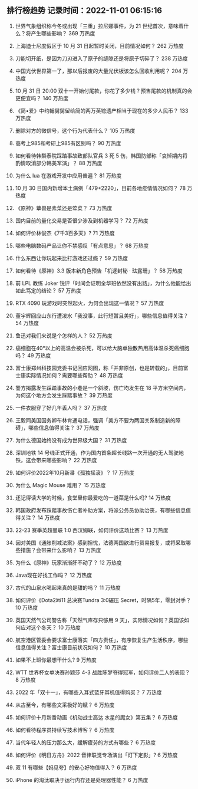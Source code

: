 
## 排行榜趋势 记录时间：2022-11-01 06:15:16
  
  1. 世界气象组织称今冬或出现「三重」拉尼娜事件，为 21 世纪首次，意味着什么？将产生哪些影响？ 369 万热度
    
  2. 上海迪士尼度假区于 10 月 31 日起暂时关闭，目前情况如何？ 262 万热度
    
  3. 刀能切开纸，是因为刀刃进入了原子的缝隙还是将原子切碎了？ 238 万热度
    
  4. 中国光伏世界第一了，那以后报废的大量光伏板该怎么回收利用呢？ 204 万热度
    
  5. 10 月 31 日 20:00 双十一开始付尾款，你花了多少钱？预售尾款的机制真的会更便宜吗？ 140 万热度
    
  6. 《简•爱》中约翰舅舅留给简的两万英镑遗产相当于现在的多少人民币？ 133 万热度
    
  7. 删除对方的微信号，这个行为代表什么？ 105 万热度
    
  8. 高考上985和考研上985有区别吗？ 90 万热度
    
  9. 如何看待韩梨泰院踩踏事故致部队官兵 3 死 5 伤，韩国防部称「哀悼期内将酌情取消部分韩美军演」？ 88 万热度
    
  10. 为什么 lua 在游戏开发中应用普遍？ 81 万热度
    
  11. 10 月 30 日国内新增本土病例「479+2220」，目前各地疫情情况如何？ 78 万热度
    
  12. 《原神》蕈兽是素菜还是荤菜？ 73 万热度
    
  13. 国内目前的量化交易是否很少涉及到机器学习？ 72 万热度
    
  14. 如何评价林俊杰《7千3百多天》? 71 万热度
    
  15. 哪些电脑数码产品让你不禁感叹「有点意思」？ 68 万热度
    
  16. 什么东西让你玩起来比打游戏还过瘾？ 59 万热度
    
  17. 如何看待《原神》3.3 版本新角色预告「机逐封秘 · 珐露珊」？ 58 万热度
    
  18. 前 LPL 教练 Joker 锐评「时间会证明全华班依然没有出路」，为什么他能给出如此笃定的结论？ 57 万热度
    
  19. RTX 4090 玩游戏时突然起火，为何会出现这一情况？ 57 万热度
    
  20. 董宇辉回应山东行遭泼水「我没事，此行短暂且美好」，哪些信息值得关注？ 54 万热度
    
  21. 鲁迅对我们来说是个怎样的人？ 52 万热度
    
  22. 癌细胞在40°以上的高温会被杀死，可以给大脑单独散热用高体温杀死癌细胞吗？ 49 万热度
    
  23. 富士康郑州科技园党委书记回应网图，称「并非原创，也是转载的」，目前富士康实际情况如何？需要哪些帮助？ 48 万热度
    
  24. 警方揭露发生踩踏事故的小巷是一个斜坡，伤亡均发生在 18 平方米空间内，为何这个地方会发生踩踏事故？ 39 万热度
    
  25. 一件衣服穿了好几年丢人吗？ 37 万热度
    
  26. 王毅同美国国务卿布林肯通电话，强调「美方不要为两国关系制造新的障碍」，哪些信息值得关注？ 37 万热度
    
  27. 为什么德国始终没有成为世界级大国？ 31 万热度
    
  28. 深圳地铁 14 号线正式开通，作为国内首条超长线路一次开通的无人驾驶地铁，这会带来哪些影响？ 22 万热度
    
  29. 如何评价2022年10月新番《孤独摇滚》？ 17 万热度
    
  30. 为什么 Magic Mouse 难用？ 15 万热度
    
  31. 还记得读大学的时候，食堂里你最爱吃的一道菜是什么吗? 14 万热度
    
  32. 韩国政府发布踩踏事故伤亡者补助方案，将派公务员协助治丧，有哪些信息值得关注？ 14 万热度
    
  33. 22-23 赛季英超曼联 1:0 西汉姆联，如何评价这场比赛？ 13 万热度
    
  34. 因对美国《通胀削减法案》感到担忧，法德两国欲进行贸易报复，或将采取哪些措施？会带来什么影响？ 13 万热度
    
  35. 为什么《原神》玩家渐渐肝不动了？ 12 万热度
    
  36. Java现在好找工作吗？ 12 万热度
    
  37. 古代的山泉水喝起来真的是甜的吗？ 11 万热度
    
  38. 如何评价《Dota2》ti11 总决赛Tundra  3:0碾压 Secret，时隔5年，零封对手？ 10 万热度
    
  39. 英国天然气公司警告称「天然气库存只够用 9 天」，实际情况如何？英国该如何应对这个冬天？ 10 万热度
    
  40. 航空港区管委会要求富士康落实「四方责任」，有序恢复生产生活秩序，哪些信息值得关注？富士康目前状况如何？ 10 万热度
    
  41. 如果不上班你最想干什么? 9 万热度
    
  42. WTT 世界杯女单决赛孙颖莎 4-3 战胜陈梦夺得冠军，如何评价二人的表现？ 8 万热度
    
  43. 2022 年「双十一」，有哪些入耳式蓝牙耳机值得购买？ 7 万热度
    
  44. 从古至今，有哪些文采极好的赋？ 6 万热度
    
  45. 如何评价十月新番动画《机动战士高达 水星的魔女》第五集？ 6 万热度
    
  46. 如何看待程序员持续写技术博客？ 6 万热度
    
  47. 当代年轻人的压力那么大，缓解疲劳的方式有哪些？ 6 万热度
    
  48. 如何评价《明日方舟》2022 音律联觉专场演出「灯下定影」? 6 万热度
    
  49. 双 11 有哪些【妈见夸】的安心好物值得入？ 6 万热度
    
  50. iPhone 的淘汰取决于运行内存还是处理器性能？ 6 万热度
    